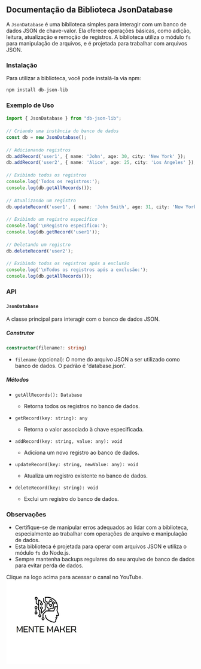 ## Documentação da Biblioteca JsonDatabase

A `JsonDatabase` é uma biblioteca simples para interagir com um banco de dados JSON de chave-valor. Ela oferece operações básicas, como adição, leitura, atualização e remoção de registros. A biblioteca utiliza o módulo `fs` para manipulação de arquivos, e é projetada para trabalhar com arquivos JSON.

### Instalação

Para utilizar a biblioteca, você pode instalá-la via npm:

```bash
npm install db-json-lib
```

### Exemplo de Uso

```typescript
import { JsonDatabase } from "db-json-lib";

// Criando uma instância do banco de dados
const db = new JsonDatabase();

// Adicionando registros
db.addRecord('user1', { name: 'John', age: 30, city: 'New York' });
db.addRecord('user2', { name: 'Alice', age: 25, city: 'Los Angeles' });

// Exibindo todos os registros
console.log('Todos os registros:');
console.log(db.getAllRecords());

// Atualizando um registro
db.updateRecord('user1', { name: 'John Smith', age: 31, city: 'New York' });

// Exibindo um registro específico
console.log('\nRegistro específico:');
console.log(db.getRecord('user1'));

// Deletando um registro
db.deleteRecord('user2');

// Exibindo todos os registros após a exclusão
console.log('\nTodos os registros após a exclusão:');
console.log(db.getAllRecords());
```

### API

#### `JsonDatabase`

A classe principal para interagir com o banco de dados JSON.

##### Construtor

```typescript
constructor(filename?: string)
```

- `filename` (opcional): O nome do arquivo JSON a ser utilizado como banco de dados. O padrão é 'database.json'.

##### Métodos

- `getAllRecords(): Database`
  - Retorna todos os registros no banco de dados.

- `getRecord(key: string): any`
  - Retorna o valor associado à chave especificada.

- `addRecord(key: string, value: any): void`
  - Adiciona um novo registro ao banco de dados.

- `updateRecord(key: string, newValue: any): void`
  - Atualiza um registro existente no banco de dados.

- `deleteRecord(key: string): void`
  - Exclui um registro do banco de dados.

### Observações

- Certifique-se de manipular erros adequados ao lidar com a biblioteca, especialmente ao trabalhar com operações de arquivo e manipulação de dados.
- Esta biblioteca é projetada para operar com arquivos JSON e utiliza o módulo `fs` do Node.js.
- Sempre mantenha backups regulares do seu arquivo de banco de dados para evitar perda de dados.

Clique na logo acima para acessar o canal no YouTube.
[![Mente Maker](logo.png)](https://www.youtube.com/channel/UCdHR_M4vqK1rtKo56RMQ9tQ)


